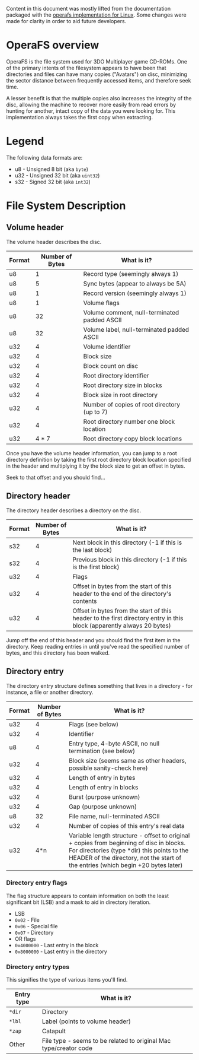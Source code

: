 Content in this document was mostly lifted from the documentation packaged with the [operafs implementation for Linux](http://www.stack.nl/~svdb/operafs/). Some changes were made for clarity in order to aid future developers.

# OperaFS overview
OperaFS is the file system used for 3DO Multiplayer game CD-ROMs. One of the primary intents of the filesystem appears to have been that directories and files can have many copies ("Avatars") on disc, minimizing the sector distance between frequently accessed items, and therefore seek time.

A lesser benefit is that the multiple copies also increases the integrity of the disc, allowing the machine to recover more easily from read errors by hunting for another, intact copy of the data you were looking for. This implementation always takes the first copy when extracting.

# Legend
The following data formats are:

 * u8 - Unsigned 8 bit (aka `byte`)
 * u32 - Unsigned 32 bit (aka `uint32`)
 * s32 - Signed 32 bit (aka `int32`)

# File System Description

## Volume header
The volume header describes the disc.

| Format | Number of Bytes | What is it? |
| ------ | --------------- | ----------- |
| u8     | 1               | Record type (seemingly always 1) |
| u8     | 5               | Sync bytes (appear to always be 5A) |
| u8     | 1               | Record version (seemingly always 1) |
| u8     | 1               | Volume flags |
| u8     | 32              | Volume comment, null-terminated padded ASCII |
| u8     | 32              | Volume label, null-terminated padded ASCII |
| u32    | 4               | Volume identifier |
| u32    | 4               | Block size |
| u32    | 4               | Block count on disc |
| u32    | 4               | Root directory identifier |
| u32    | 4               | Root directory size in blocks |
| u32    | 4               | Block size in root directory |
| u32    | 4               | Number of copies of root directory (up to 7) |
| u32    | 4               | Root directory number one block location |
| u32    | 4 * 7           | Root directory copy block locations |

Once you have the volume header information, you can jump to a root directory definition by taking the first root directory block location specified in the header and multiplying it by the block size to get an offset in bytes.

Seek to that offset and you should find...

## Directory header
The directory header describes a directory on the disc.

| Format | Number of Bytes | What is it? |
| ------ | --------------- | ----------- |
| s32    | 4               | Next block in this directory (-1 if this is the last block) |
| s32    | 4               | Previous block in this directory (-1 if this is the first block) |
| u32    | 4               | Flags |
| u32    | 4               | Offset in bytes from the start of this header to the end of the directory's contents |
| u32    | 4               | Offset in bytes from the start of this header to the first directory entry in this block (apparently always 20 bytes) |

Jump off the end of this header and you should find the first item in the directory. Keep reading entries in until you've read the specified number of bytes, and this directory has been walked.

## Directory entry
The directory entry structure defines something that lives in a directory - for instance, a file or another directory.

| Format | Number of Bytes | What is it? |
| ------ | --------------- | ----------- |
| u32    | 4               | Flags (see below) |
| u32    | 4               | Identifier |
| u8     | 4               | Entry type, 4-byte ASCII, no null termination (see below) |
| u32    | 4               | Block size (seems same as other headers, possible sanity-check here) |
| u32    | 4               | Length of entry in bytes |
| u32    | 4               | Length of entry in blocks |
| u32    | 4               | Burst (purpose unknown) |
| u32    | 4               | Gap (purpose unknown) |
| u8     | 32              | File name, null-terminated ASCII |
| u32    | 4               | Number of copies of this entry's real data |
| u32    | 4*n             | Variable length structure - offset to original + copies from beginning of disc in blocks. For directories (type *dir) this points to the HEADER of the directory, not the start of the entries (which begin +20 bytes later) |

### Directory entry flags
The flag structure appears to contain information on both the least significant bit (LSB) and a mask to aid in directory iteration.

 * LSB
  * `0x02` - File
  * `0x06` - Special file
  * `0x07` - Directory
 * OR flags
  * `0x4000000` - Last entry in the block
  * `0x8000000` - Last entry in the directory

### Directory entry types
This signifies the type of various items you'll find.

| Entry type | What is it?                   |
| ---------- | ----------------------------- |
| `*dir`     | Directory |
| `*lbl`     | Label (points to volume header) |
| `*zap`     | Catapult |
| Other      | File type - seems to be related to original Mac type/creator code |
